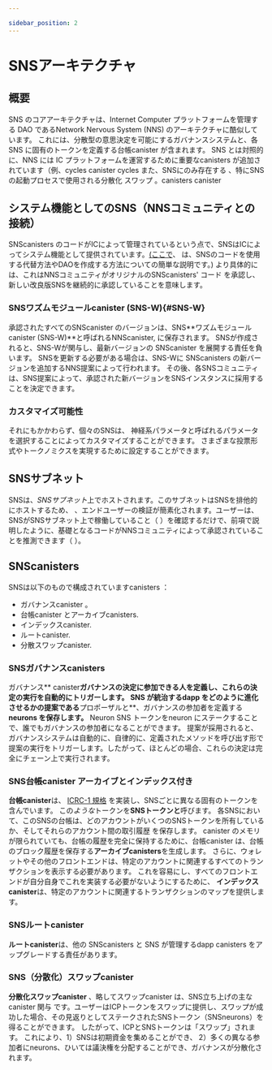 ```yaml
---

sidebar_position: 2
---
```

# SNSアーキテクチャ

## 概要

SNS のコアアーキテクチャは、Internet Computer プラットフォームを管理する DAO であるNetwork Nervous System
 (NNS) のアーキテクチャに酷似しています。
これには、分散型の意思決定を可能にするガバナンスシステムと、各 SNS に固有のトークンを定義する台帳canister
 が含まれます。
SNS とは対照的に、NNS には IC
プラットフォームを運営するために重要なcanisters が追加されています（例、cycles canister cycles
また、SNSにのみ存在する 、特にSNSの起動プロセスで使用される分散化 スワップ 。canisters
 canister 

## システム機能としてのSNS（NNSコミュニティとの接続）

SNScanisters
 のコードがICによって管理されているという点で、SNSはICによってシステム機能として提供されています。[(ここで](dao-alternatives.md)、
は、SNSのコードを使用する代替方法やDAOを作成する方法についての簡単な説明です。)
より具体的には、これはNNSコミュニティがオリジナルのSNScanisters' コード
を承認し、新しい改良版SNSを継続的に承認していることを意味します。

### SNSワズムモジュールcanister (SNS-W){\#SNS-W}

承認されたすべてのSNScanister のバージョンは、SNS**ワズムモジュールcanister (SNS-W)**と呼ばれるNNScanister,
に保存されます。
SNSが作成されると、SNS-Wが関与し、最新バージョンの
SNScanister を展開する責任を負います。
SNSを更新する必要がある場合は、SNS-Wに
SNScanisters の新バージョンを追加するNNS提案によって行われます。
その後、各SNSコミュニティは、SNS提案によって、承認された新バージョンをSNSインスタンスに採用することを決定できます。

### カスタマイズ可能性

それにもかかわらず、個々のSNSは、
神経系パラメータと呼ばれるパラメータを選択することによってカスタマイズすることができます。
さまざまな投票形式やトークノミクスを実現するために設定することができます。

## SNSサブネット

SNSは、*SNSサブネット*上でホストされます。このサブネットはSNSを排他的にホストするため、
、エンドユーザーの検証が簡素化されます。ユーザーは、SNSがSNSサブネット上で稼働していること（
）を確認するだけで、前項で説明したように、基礎となるコードがNNSコミュニティによって承認されていることを推測できます（
）。

## SNScanisters

SNSは以下のもので構成されていますcanisters ：

- ガバナンスcanister 。
- 台帳canister とアーカイブcanisters.
- インデックスcanister.
- ルートcanister.
- 分散スワップcanister.

### SNSガバナンスcanisters

ガバナンス** canister**ガバナンスの決定に参加できる人を定義し、これらの決定の実行を自動的にトリガーします。
SNS が統治するdapp をどのように進化させるかの提案である**プロポーザルと**、ガバナンスの参加者を定義する**neurons を保存します。** Neuron
SNS トークンをneuron にステークすることで、誰でもガバナンスの参加者になることができます。
提案が採用されると、ガバナンスシステムは自動的に、自律的に、定義されたメソッドを呼び出す形で提案の実行をトリガーします。したがって、ほとんどの場合、これらの決定は完全にチェーン上で実行されます。

### SNS台帳canister アーカイブとインデックス付き

**台帳canister**は、
[ICRC-1 規格](https://github.com/dfinity/ICRC-1)
を実装し、SNSごとに異なる固有のトークンを含んでいます。
この*ような*トークンを**SNSトークンと**呼びます。
各SNSにおいて、このSNSの台帳は、どのアカウントがいくつのSNSトークンを所有しているか、そしてそれらのアカウント間の取引履歴
を保存します。
 canister のメモリが限られていても、台帳の履歴を完全に保持するために、台帳canister は、台帳のブロック履歴を保存する**アーカイブcanisters**を生成します。
さらに、ウォレットやその他のフロントエンドは、特定のアカウントに関連するすべてのトランザクションを表示する必要があります。
これを容易にし、すべてのフロントエンドが自分自身でこれを実装する必要がないようにするために、
**インデックスcanister**は、特定のアカウントに関連するトランザクションのマップを提供します。

### SNSルートcanister

**ルートcanister**は、他の SNScanisters
 と SNS が管理するdapp canisters をアップグレードする責任があります。

### SNS（分散化）スワップcanister

**分散化スワップcanister** 、略してスワップcanister は、SNS立ち上げの主なcanister 関与
です。ユーザーはICPトークンをスワップに提供し、スワップが成功した場合、その見返りとしてステークされたSNSトークン（SNSneurons）を得ることができます。
したがって、ICPとSNSトークンは「スワップ」されます。
これにより、1）SNSは初期資金を集めることができ、
2）多くの異なる参加者にneurons、ひいては議決権を分配することができ、ガバナンスが分散化されます。

<!---

# SNS architecture

## Overview
The core architecture of the SNS closely resembles the architecture of the Network Nervous System
(NNS), the DAO that governs the Internet Computer platform.
It includes a governance system that enables decentralized decision making and a ledger canister
that defines a token unique to each SNS.
In contrast to the SNS, the NNS contains additional canisters that are important to run the IC
platform (e.g., the cycles minting canister that is responsible for creating cycles, the registry
that stores the network topology etc.).
There are also a few canisters that only exist on the SNS, most notably the decentralization 
swap canister that is used during the launch process of an SNS.

## SNS as a system functionality (connection to the NNS community)
SNSs are provided as a system functionality by the IC in that the code for the SNS canisters
is maintained by the IC. ([Here](dao-alternatives.md)
is a brief description of alternative ways to use the SNS code or how to create a DAO.)
More concretely, this means that the NNS community approved the original SNS canisters' code
and continuously approves new improved SNS versions.

### SNS wasm modules canister (SNS-W){#SNS-W}
All approved SNS canister versions are stored on an NNS canister,
called the **SNS wasm modules canister (SNS-W)**.
When an SNS is created, SNS-W is involved and responsible for deploying the latest version of 
the SNS canister.
When the SNS should be updated, this happens by an NNS proposal that adds a new version of the 
SNS canisters to SNS-W.
Each SNS community can then simply decide - by SNS proposal - to adopt these new, approved versions in their SNS instance.

### Customizability
Individual SNSs can nevertheless be customized by choosing parameters, 
called nervous system parameters, that
can be configured to realise different forms of voting and tokenomics.

## The SNS subnet
SNSs are hosted on an _SNS subnet_. Since this subnet exclusively hosts SNSs,
this simplifies the verification for end users: users can simply verify that an SNS is running
on the SNS subnet and infer that the underlying code has been approved by the NNS community as
explained in the previous paragraph.

## SNS canisters
The SNS consists of the following canisters:
* The governance canister.
* The ledger canister and archive canisters.
* The index canister.
* The root canister.
* The decentralization swap canister.

### SNS governance canisters
The **governance canister** defines who can participate in governance decisions and automatically triggers the execution of these decisions.
It stores **proposals** that are suggestions on how to
evolve the dapp that the SNS governs and **neurons** that define who the governance participants are. Neurons facilitate stake-based voting as they contain staked SNS tokens.
Anyone can be a participant in governance by staking SNS tokens in a neuron.
When a proposal is adopted, the governance system automatically and autonomously triggers the execution of the proposal in the form calling a defined method. In most cases, these decisions are therefore executed fully on chain.

### SNS ledger canister with archive and index
The **ledger canister** implements the
[ICRC-1 standard](https://github.com/dfinity/ICRC-1)
and contains a unique token that is different for each SNS. We call this _kind_ of tokens **SNS tokens**.
In each SNS, this SNS's ledger stores which accounts own how many SNS tokens and
the history of transactions between them.
To keep the full ledger history even though a canister has limited
memory, the ledger canister spawns **archive canisters** that store the ledger block history.
Moreover, wallets and other frontends will need to show all transactions that are
relevant for a given account.
To facilitate this and ensure that not every frontend has to implement this themselves,
the **index canister** provides a map of which transactions are relevant for a given account.

### SNS root canister
The **root canister** is responsible for upgrading the other SNS canisters
and the dapp canisters that the SNS governs.

### SNS (decentralization) swap canister
The **decentralization swap canister**, or swap canister for short, is the main canister involved
in the SNS launch. Users can provide ICP tokens to the swap and, if the swap is successful, they get staked SNS tokens (in SNS neurons) in return. 
Hence, the ICP and the SNS tokens are "swapped".
This facilitates that 1) the SNS can collect initial funding and
2) the distribution of neurons and thus of voting power to many different participants, which makes the governance decentralized.


-->
